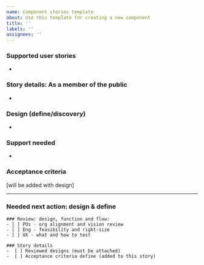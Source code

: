 ```yaml
---
name: Component stories template
about: Use this template for creating a new component 
title: ''
labels: ''
assignees: ''
---
```


### Supported user stories
- 


### Story details: As a member of the public 
- 


### Design (define/discovery)
- 


### Support needed
- 


### Acceptance criteria
[will be added with design]

----
### Needed next action: design & define


```[tasklist]
### Review: design, function and flow:
- [ ] POs - org alignment and vision review
- [ ] Eng - feasibility and right-size
- [ ] UX - what and how to test
```

```[tasklist]
### Story details
-  [ ] Reviewed designs (must be attached)
-  [ ] Acceptance criteria define (added to this story)
```

